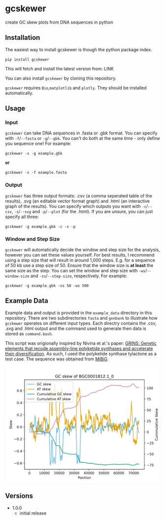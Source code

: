 # gcskewer
create GC skew plots from DNA sequences in python

## Installation
The easiest way to install gcskewer is though the python package index.

`pip install gcskewer`

This will fetch and install the latest version from: LINK

You can also install `gcskewer` by cloning this repository.

`gcskewer` requires `Bio`,`matplotlib` and `plotly`. They should be installed automatically.


## Usage
### Input
`gcskewer` can take DNA sequences in .fasta or .gbk format. You can specify with `-f`/`--fasta` or `-g`/`--gbk`. You can't do both at the same time - only define you sequence one! For example:

`gcskewer -s -g example.gbk`

**or**

`gcskewer -s -f example.fasta`

### Output
`gcskewer` has three output formats: .csv (a comma seperated table of the results), .svg (an editable vector format graph) and .html (an interactive graph of the results). You can specify which outputs you want with `-c`/`--csv`, `-s`/`--svg` and `-p`/`--plot` (for the .html). If you are unsure, you can just specify all three:

`gcskewer -g example.gbk -c -s -p`

### Window and Step Size
`gcskewer` will automatically decide the window and step size for the analysis, however you can set these values yourself. For best results, I recommend using a step size that will result in around 1,000 steps. E.g. for a sequence of 50 kb use a step size of 50. Ensure that the window size is **at least** the same size as the step. You can set the window and step size with `-ws`/`--window-size` and `-ss`/`--step-size`, respectively. For example:

`gcskewer -g example.gbk -ss 50 -ws 500`

## Example Data
Example data and output is provided in the `example_data` directory in this repository. There are two subdirectories `fasta` and `genbank` to illustrate how `gcskewer` operates on different input types. Each directry contains the .csv, .svg and .html output and the command used to generate then data is stored as `command.bash`.

This script was origionally inspired by Nivina et al.'s paper: [GRINS: Genetic elements that recode assembly-line polyketide synthases and accelerate their diversification](https://www.pnas.org/doi/10.1073/pnas.2100751118). As such, I used the polyketide synthase tylactone as a test case. The sequence was obtained from [MiBiG](https://mibig.secondarymetabolites.org/repository/BGC0001812/index.html#r1c1).

![gcskewer example output SVG](https://github.com/drboothtj/gcskewer/blob/main/example_data/gbk/BGC0001812.1_0.svg)

## Versions
- 1.0.0
  - initial release
